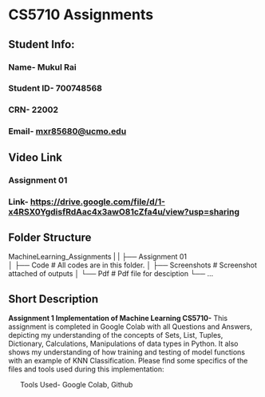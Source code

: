 # CS5710 Assignments
 ## Student Info:
  ### Name- Mukul Rai
  ### Student ID- 700748568
  ### CRN- 22002
  ### Email- mxr85680@ucmo.edu
 
 ## Video Link
 ### Assignment 01 
 ### Link-  https://drive.google.com/file/d/1-x4RSX0YgdisfRdAac4x3awO81cZfa4u/view?usp=sharing
 
  ## Folder Structure
 MachineLearning_Assignments
    |
    |
    ├── Assignment 01                    
    │   ├── Code                # All codes are in this folder.
    │   ├── Screenshots         # Screenshot attached of outputs
    │   └── Pdf                 # Pdf file for desciption
    └── ...
    
 ## Short Description
  **Assignment 1 Implementation of Machine Learning CS5710-**
 This assignment is completed in Google Colab with all Questions and Answers, depicting my understanding of the concepts of Sets, List, Tuples, Dictionary, Calculations, Manipulations of data types in Python. It also shows my understanding of how training and testing of model functions with an example of KNN Classification. Please find some specifics of the files and tools used during this implementation:<br>
    <ul> Tools Used- Google Colab, Github</ul>


